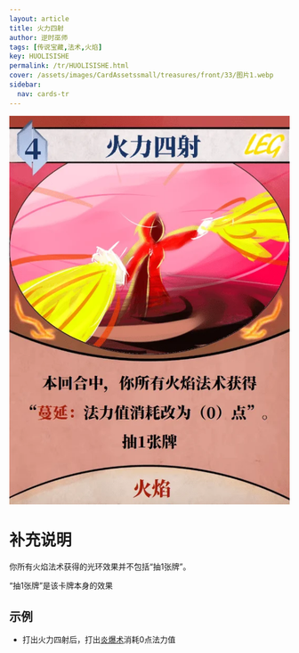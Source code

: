 ```yaml
---
layout: article
title: 火力四射
author: 逆时巫师
tags: [传说宝藏,法术,火焰]
key: HUOLISISHE
permalink: /tr/HUOLISISHE.html
cover: /assets/images/CardAssetssmall/treasures/front/33/图片1.webp
sidebar:
  nav: cards-tr
---
```

![](/assets/images/CardAssets/treasures/front/33/图片1.webp)

# 补充说明
你所有火焰法术获得的光环效果并不包括“抽1张牌”。

“抽1张牌”是该卡牌本身的效果
## 示例
* 打出火力四射后，打出[炎爆术](/tr/YANBAOSHU.html)消耗0点法力值